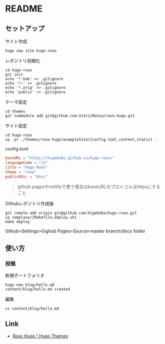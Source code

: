# README

## セットアップ

サイト作成

```shell
hugo new site hugo-roxo
```

レポジトリ初期化

```shell
cd hugo-roxo
git init
echo '*.bak' >> .gitignore
echo '*~' >> .gitignore
echo '*.orig' >> .gitignore
echo 'public' >> .gitignore
```

テーマ設定

```shell
cd themes 
git submodule add git@github.com:StaticMania/roxo-hugo.git
```

サイト設定

```shell
cd hugo-roxo
cp -pr ./themes/roxo-hugo/exampleSite/{config.toml,content,static} .
```

config.toml

```toml
baseURL = "https://higebobo.github.io/hugo-roxo/"
languageCode = "ja"
title = "Hugo Roxo"
theme = "roxo"
publishDir = "docs"
```

> github pagesやnetlifyで使う場合はbaseURLのプロトコルはhttpsにすること

Githubレポジトリ作成後

```shell
git remote add origin git@github.com:higebobo/hugo-roxo.git
cp somplace/{Makefile,deploy.sh} .
make deploy
```

Github>Settings>Gighub Pages>Source>master branch/docs folder

## 使い方

### 投稿

新規ポートフォリオ

```shell
hugo new blog/hello.md
content/blog/hello.md created
```

編集

```shell
vi content/blog/hello.md
```

## Link

* [Roxo Hugo \| Hugo Themes](https://themes.gohugo.io/roxo-hugo/)
